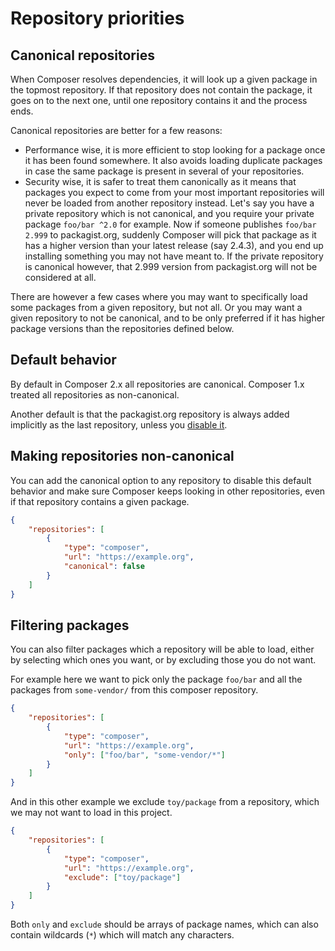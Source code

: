 <!--
    tagline: Configure which packages are found in which repositories
-->

# Repository priorities

## Canonical repositories

When Composer resolves dependencies, it will look up a given package in the
topmost repository. If that repository does not contain the package, it
goes on to the next one, until one repository contains it and the process ends.

Canonical repositories are better for a few reasons:

- Performance wise, it is more efficient to stop looking for a package once it
has been found somewhere. It also avoids loading duplicate packages in case
the same package is present in several of your repositories.
- Security wise, it is safer to treat them canonically as it means that packages you
expect to come from your most important repositories will never be loaded from 
another repository instead. Let's
say you have a private repository which is not canonical, and you require your
private package `foo/bar ^2.0` for example. Now if someone publishes
`foo/bar 2.999` to packagist.org, suddenly Composer will pick that package as it
has a higher version than your latest release (say 2.4.3), and you end up installing
something you may not have meant to. If the private repository is canonical
however, that 2.999 version from packagist.org will not be considered at all.

There are however a few cases where you may want to specifically load some packages
from a given repository, but not all. Or you may want a given repository to not be
canonical, and to be only preferred if it has higher package versions than the
repositories defined below.

## Default behavior

By default in Composer 2.x all repositories are canonical. Composer 1.x treated
all repositories as non-canonical.

Another default is that the packagist.org repository is always added implicitly
as the last repository, unless you [disable it](../05-repositories.md#disabling-packagist-org).

## Making repositories non-canonical

You can add the canonical option to any repository to disable this default behavior
and make sure Composer keeps looking in other repositories, even if that repository
contains a given package.

```json
{
    "repositories": [
        {
            "type": "composer",
            "url": "https://example.org",
            "canonical": false
        }
    ]
}
```

## Filtering packages

You can also filter packages which a repository will be able to load, either by
selecting which ones you want, or by excluding those you do not want.

For example here we want to pick only the package `foo/bar` and all the packages from
`some-vendor/` from this composer repository.

```json
{
    "repositories": [
        {
            "type": "composer",
            "url": "https://example.org",
            "only": ["foo/bar", "some-vendor/*"]
        }
    ]
}
```

And in this other example we exclude `toy/package` from a repository, which
we may not want to load in this project.

```json
{
    "repositories": [
        {
            "type": "composer",
            "url": "https://example.org",
            "exclude": ["toy/package"]
        }
    ]
}
```

Both `only` and `exclude` should be arrays of package names, which can also
contain wildcards (`*`) which will match any characters.
